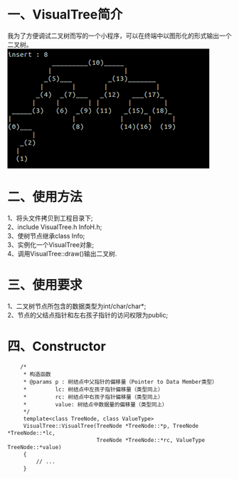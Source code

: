 一、VisualTree简介
==================

我为了方便调试二叉树而写的一个小程序，可以在终端中以图形化的形式输出一个二叉树。<br>
![image](pictures/tree.png)

二、使用方法
============
1、将头文件拷贝到工程目录下; <br>
2、include VisualTree.h InfoH.h; <br>
3、使树节点继承class Info; <br>
3、实例化一个VisualTree对象; <br>
4、调用VisualTree::draw()输出二叉树. <br>

三、使用要求
============
1、二叉树节点所包含的数据类型为int/char/char*; <br>
2、节点的父结点指针和左右孩子指针的访问权限为public; <br>

四、Constructor
===========================
		/*
		 * 构造函数
		 * @params p : 树结点中父指针的偏移量（Pointer to Data Member类型）
		 *         lc: 树结点中左孩子指针偏移量（类型同上）
		 *         rc: 树结点中右孩子指针偏移量（类型同上）
		 *         value: 树结点中数据量的偏移量（类型同上）
		 */
		 template<class TreeNode, class ValueType>
		 VisualTree::VisualTree(TreeNode *TreeNode::*p, TreeNode *TreeNode::*lc,
								TreeNode *TreeNode::*rc, ValueType TreeNode::*value)
		 {
			 // ...
		 }  

